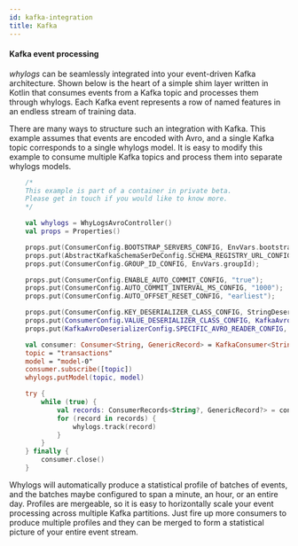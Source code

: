 ```yaml
---
id: kafka-integration
title: Kafka
---
```


#### Kafka event processing

_whylogs_ can be seamlessly integrated into your event-driven Kafka architecture.  Shown below is the
heart of a simple shim layer written in Kotlin that consumes events from a Kafka
topic and processes them through whylogs.  Each Kafka event represents a row of named features in an endless
stream of training data.

There are many ways to structure such an integration with Kafka. This example assumes that events are encoded with Avro,
and a single Kafka topic corresponds to a single whylogs model.  It is easy to modify this example to
consume multiple Kafka topics and process them into separate whylogs models.

```kotlin
    /*
    This example is part of a container in private beta.
    Please get in touch if you would like to know more.
    */

    val whylogs = WhyLogsAvroController()
    val props = Properties()

    props.put(ConsumerConfig.BOOTSTRAP_SERVERS_CONFIG, EnvVars.bootstrapServers)
    props.put(AbstractKafkaSchemaSerDeConfig.SCHEMA_REGISTRY_URL_CONFIG, EnvVars.schemaRegistryURL)
    props.put(ConsumerConfig.GROUP_ID_CONFIG, EnvVars.groupId);

    props.put(ConsumerConfig.ENABLE_AUTO_COMMIT_CONFIG, "true");
    props.put(ConsumerConfig.AUTO_COMMIT_INTERVAL_MS_CONFIG, "1000");
    props.put(ConsumerConfig.AUTO_OFFSET_RESET_CONFIG, "earliest");

    props.put(ConsumerConfig.KEY_DESERIALIZER_CLASS_CONFIG, StringDeserializer::class.java);
    props.put(ConsumerConfig.VALUE_DESERIALIZER_CLASS_CONFIG, KafkaAvroDeserializer::class.java);
    props.put(KafkaAvroDeserializerConfig.SPECIFIC_AVRO_READER_CONFIG, false);

    val consumer: Consumer<String, GenericRecord> = KafkaConsumer<String, GenericRecord>(props)
    topic = "transactions"
    model = "model-0"
    consumer.subscribe([topic])
    whylogs.putModel(topic, model)

    try {
        while (true) {
            val records: ConsumerRecords<String?, GenericRecord?> = consumer.poll(Duration.ofMillis(20000))
            for (record in records) {
                whylogs.track(record)
            }
        }
    } finally {
        consumer.close()
    }
```

Whylogs will automatically produce a statistical profile of batches of events, and the batches maybe configured to
span a minute, an hour, or an entire day.  Profiles are mergeable, so it is easy to horizontally scale your
event processing across multiple Kafka partitions.  Just fire up more consumers to produce multiple profiles and they
can be merged to form a statistical picture of your entire event stream.
